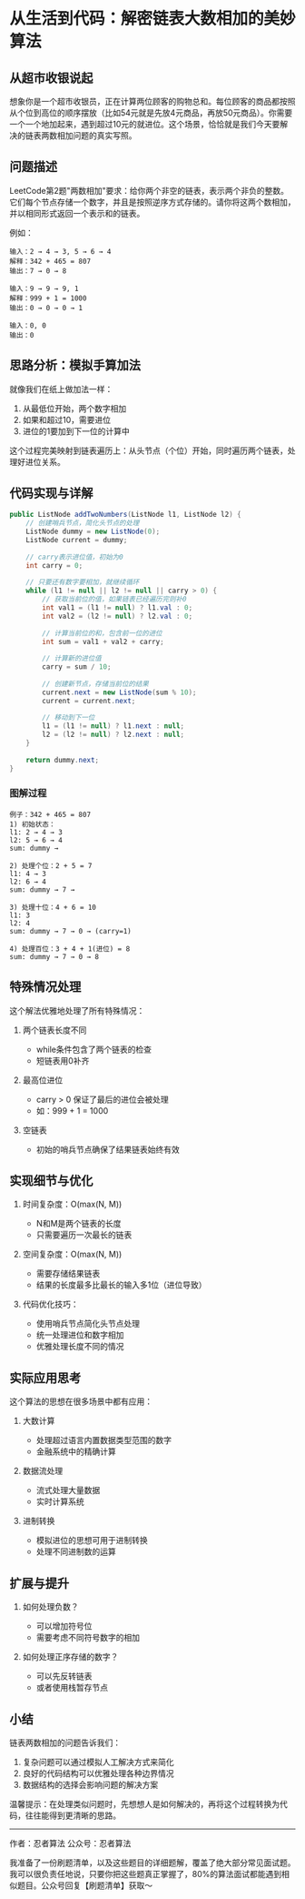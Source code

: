 # 从生活到代码：解密链表大数相加的美妙算法
## 从超市收银说起
想象你是一个超市收银员，正在计算两位顾客的购物总和。每位顾客的商品都按照从个位到高位的顺序摆放（比如54元就是先放4元商品，再放50元商品）。你需要一个一个地加起来，遇到超过10元的就进位。这个场景，恰恰就是我们今天要解决的链表两数相加问题的真实写照。

## 问题描述
LeetCode第2题"两数相加"要求：给你两个非空的链表，表示两个非负的整数。它们每个节点存储一个数字，并且是按照逆序方式存储的。请你将这两个数相加，并以相同形式返回一个表示和的链表。

例如：
```
输入：2 → 4 → 3, 5 → 6 → 4
解释：342 + 465 = 807
输出：7 → 0 → 8

输入：9 → 9 → 9, 1
解释：999 + 1 = 1000
输出：0 → 0 → 0 → 1

输入：0, 0
输出：0
```

## 思路分析：模拟手算加法
就像我们在纸上做加法一样：
1. 从最低位开始，两个数字相加
2. 如果和超过10，需要进位
3. 进位的1要加到下一位的计算中

这个过程完美映射到链表遍历上：从头节点（个位）开始，同时遍历两个链表，处理好进位关系。

## 代码实现与详解
```java
public ListNode addTwoNumbers(ListNode l1, ListNode l2) {
    // 创建哨兵节点，简化头节点的处理
    ListNode dummy = new ListNode(0);
    ListNode current = dummy;
    
    // carry表示进位值，初始为0
    int carry = 0;
    
    // 只要还有数字要相加，就继续循环
    while (l1 != null || l2 != null || carry > 0) {
        // 获取当前位的值，如果链表已经遍历完则补0
        int val1 = (l1 != null) ? l1.val : 0;
        int val2 = (l2 != null) ? l2.val : 0;
        
        // 计算当前位的和，包含前一位的进位
        int sum = val1 + val2 + carry;
        
        // 计算新的进位值
        carry = sum / 10;
        
        // 创建新节点，存储当前位的结果
        current.next = new ListNode(sum % 10);
        current = current.next;
        
        // 移动到下一位
        l1 = (l1 != null) ? l1.next : null;
        l2 = (l2 != null) ? l2.next : null;
    }
    
    return dummy.next;
}
```

### 图解过程
```
例子：342 + 465 = 807
1) 初始状态：
l1: 2 → 4 → 3
l2: 5 → 6 → 4
sum: dummy →

2) 处理个位：2 + 5 = 7
l1: 4 → 3
l2: 6 → 4
sum: dummy → 7 →

3) 处理十位：4 + 6 = 10
l1: 3
l2: 4
sum: dummy → 7 → 0 → (carry=1)

4) 处理百位：3 + 4 + 1(进位) = 8
sum: dummy → 7 → 0 → 8
```

## 特殊情况处理
这个解法优雅地处理了所有特殊情况：
1. 两个链表长度不同
   - while条件包含了两个链表的检查
   - 短链表用0补齐
   
2. 最高位进位
   - carry > 0 保证了最后的进位会被处理
   - 如：999 + 1 = 1000

3. 空链表
   - 初始的哨兵节点确保了结果链表始终有效

## 实现细节与优化
1. 时间复杂度：O(max(N, M))
   - N和M是两个链表的长度
   - 只需要遍历一次最长的链表

2. 空间复杂度：O(max(N, M))
   - 需要存储结果链表
   - 结果的长度最多比最长的输入多1位（进位导致）

3. 代码优化技巧：
   - 使用哨兵节点简化头节点处理
   - 统一处理进位和数字相加
   - 优雅处理长度不同的情况

## 实际应用思考
这个算法的思想在很多场景中都有应用：
1. 大数计算
   - 处理超过语言内置数据类型范围的数字
   - 金融系统中的精确计算

2. 数据流处理
   - 流式处理大量数据
   - 实时计算系统

3. 进制转换
   - 模拟进位的思想可用于进制转换
   - 处理不同进制数的运算

## 扩展与提升
1. 如何处理负数？
   - 可以增加符号位
   - 需要考虑不同符号数字的相加

2. 如何处理正序存储的数字？
   - 可以先反转链表
   - 或者使用栈暂存节点

## 小结
链表两数相加的问题告诉我们：
1. 复杂问题可以通过模拟人工解决方式来简化
2. 良好的代码结构可以优雅处理各种边界情况
3. 数据结构的选择会影响问题的解决方案

温馨提示：在处理类似问题时，先想想人是如何解决的，再将这个过程转换为代码，往往能得到更清晰的思路。

---
作者：忍者算法
公众号：忍者算法

我准备了一份刷题清单，以及这些题目的详细题解，覆盖了绝大部分常见面试题。我可以很负责任地说，只要你把这些题真正掌握了，80%的算法面试都能遇到相似题目。公众号回复【刷题清单】获取～